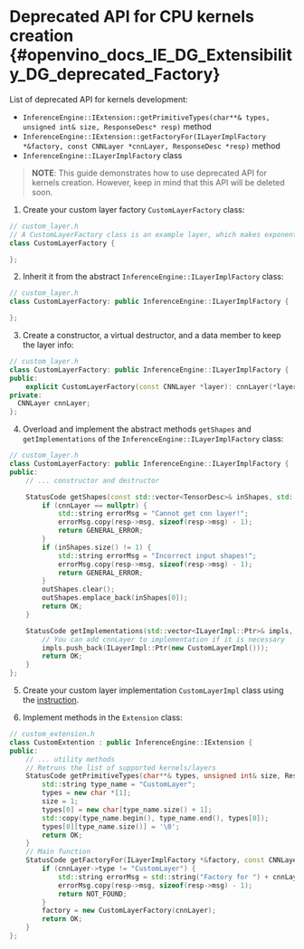 # Deprecated API for CPU kernels creation {#openvino_docs_IE_DG_Extensibility_DG_deprecated_Factory}

List of deprecated API for kernels development:
 * `InferenceEngine::IExtension::getPrimitiveTypes(char**& types, unsigned int& size, ResponseDesc* resp)` method
 * `InferenceEngine::IExtension::getFactoryFor(ILayerImplFactory *&factory, const CNNLayer *cnnLayer, ResponseDesc *resp)` method
 * `InferenceEngine::ILayerImplFactory` class

>**NOTE**: This guide demonstrates how to use deprecated API for kernels creation. However, keep in mind that this API will be deleted soon.

1. Create your custom layer factory `CustomLayerFactory` class:
```cpp
// custom_layer.h
// A CustomLayerFactory class is an example layer, which makes exponentiation by 2 for the input and does not change dimensions
class CustomLayerFactory {

};
```
2. Inherit it from the abstract `InferenceEngine::ILayerImplFactory` class: 
```cpp
// custom_layer.h
class CustomLayerFactory: public InferenceEngine::ILayerImplFactory {

};
```

3. Create a constructor, a virtual destructor, and a data member to keep the layer info:
```cpp
// custom_layer.h
class CustomLayerFactory: public InferenceEngine::ILayerImplFactory {
public:
    explicit CustomLayerFactory(const CNNLayer *layer): cnnLayer(*layer) {}
private:
  CNNLayer cnnLayer;
};
```

4. Overload and implement the abstract methods `getShapes` and `getImplementations` of the `InferenceEngine::ILayerImplFactory` class:
```cpp
// custom_layer.h
class CustomLayerFactory: public InferenceEngine::ILayerImplFactory {
public:
    // ... constructor and destructor

    StatusCode getShapes(const std::vector<TensorDesc>& inShapes, std::vector<TensorDesc>& outShapes, ResponseDesc *resp) noexcept override {
        if (cnnLayer == nullptr) {
            std::string errorMsg = "Cannot get cnn layer!";
            errorMsg.copy(resp->msg, sizeof(resp->msg) - 1);
            return GENERAL_ERROR;
        }
        if (inShapes.size() != 1) {
            std::string errorMsg = "Incorrect input shapes!";
            errorMsg.copy(resp->msg, sizeof(resp->msg) - 1);
            return GENERAL_ERROR;
        }
        outShapes.clear();
        outShapes.emplace_back(inShapes[0]);
        return OK;
    }

    StatusCode getImplementations(std::vector<ILayerImpl::Ptr>& impls, ResponseDesc *resp) noexcept override {
        // You can add cnnLayer to implementation if it is necessary
        impls.push_back(ILayerImpl::Ptr(new CustomLayerImpl()));
        return OK;
    }
};
```
5. Create your custom layer implementation `CustomLayerImpl` class using the [instruction](../CPU_Kernel.md).

6. Implement methods in the `Extension` class:
```cpp
// custom_extension.h
class CustomExtention : public InferenceEngine::IExtension {
public:
    // ... utility methods
    // Retruns the list of supported kernels/layers
    StatusCode getPrimitiveTypes(char**& types, unsigned int& size, ResponseDesc* resp) noexcept override {
        std::string type_name = "CustomLayer";
        types = new char *[1];
        size = 1;
        types[0] = new char[type_name.size() + 1];
        std::copy(type_name.begin(), type_name.end(), types[0]);
        types[0][type_name.size()] = '\0';
        return OK;
    }
    // Main function
    StatusCode getFactoryFor(ILayerImplFactory *&factory, const CNNLayer *cnnLayer, ResponseDesc *resp) noexcept override {
        if (cnnLayer->type != "CustomLayer") {
            std::string errorMsg = std::string("Factory for ") + cnnLayer->type + " wasn't found!";
            errorMsg.copy(resp->msg, sizeof(resp->msg) - 1);
            return NOT_FOUND;
        }
        factory = new CustomLayerFactory(cnnLayer);
        return OK;
    }
};
```
